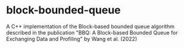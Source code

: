 # block-bounded-queue
A C++ implementation of the Block-based bounded queue algorithm described in the publication "BBQ: A Block-based Bounded Queue for Exchanging Data and Profiling" by Wang et al. (2022)
